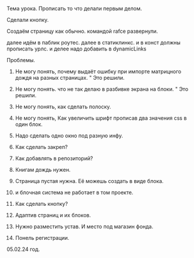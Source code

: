 
Тема урока.
Прописать то что делали первым делом.

Сделали кнопку.

Создаём страницу как обычно.
командой 
rafce
развернули.

далее
идём в паблик роутес.
далее в статиклинкс.
и в конст должны прописать урлс.
и делее надо добавить в dynamicLinks


Проблемы.

1. Не могу понять, почему выдаёт ошибку при импорте матрицного дождя на разных страницах. " Это решили.
2. Не могу понять. что не так делаю в разбивке экрана на блоки. " Это решили.
3. Не могу понять, как сделать полоску.
4. Не могу понять, Как увеличить шрифт прописав два значения css в один блок.

5. Надо сделать одно окно под разную инфу.
6. Как сделать закреп?
7. Как добавлять в репозиторий?
8. Книгам дождь нужен.
9. Страница пустая нужна. Её можешь создать в виде блока.
10. и блочная система не работает в том проекте.
11. Как сделать кнопку?
12. Адаптив страниц и их блоков.
13. Нужно разместить устав. И место под магазин фонда.
14. Понель регистрации.

05.02.24 год. 
